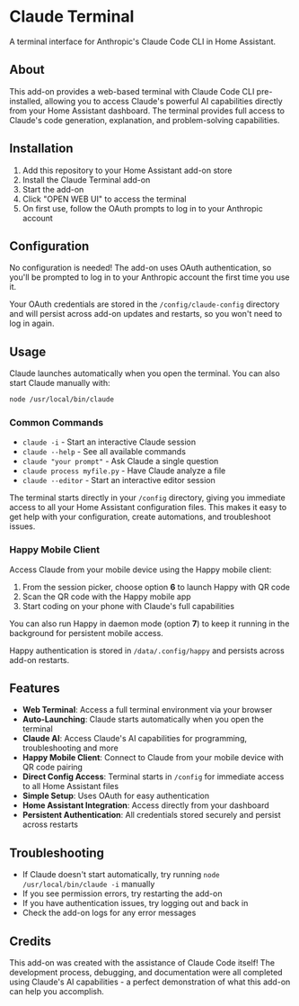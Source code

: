 # Claude Terminal

A terminal interface for Anthropic's Claude Code CLI in Home Assistant.

## About

This add-on provides a web-based terminal with Claude Code CLI pre-installed, allowing you to access Claude's powerful AI capabilities directly from your Home Assistant dashboard. The terminal provides full access to Claude's code generation, explanation, and problem-solving capabilities.

## Installation

1. Add this repository to your Home Assistant add-on store
2. Install the Claude Terminal add-on
3. Start the add-on
4. Click "OPEN WEB UI" to access the terminal
5. On first use, follow the OAuth prompts to log in to your Anthropic account

## Configuration

No configuration is needed! The add-on uses OAuth authentication, so you'll be prompted to log in to your Anthropic account the first time you use it.

Your OAuth credentials are stored in the `/config/claude-config` directory and will persist across add-on updates and restarts, so you won't need to log in again.

## Usage

Claude launches automatically when you open the terminal. You can also start Claude manually with:

```bash
node /usr/local/bin/claude
```

### Common Commands

- `claude -i` - Start an interactive Claude session
- `claude --help` - See all available commands
- `claude "your prompt"` - Ask Claude a single question
- `claude process myfile.py` - Have Claude analyze a file
- `claude --editor` - Start an interactive editor session

The terminal starts directly in your `/config` directory, giving you immediate access to all your Home Assistant configuration files. This makes it easy to get help with your configuration, create automations, and troubleshoot issues.

### Happy Mobile Client

Access Claude from your mobile device using the Happy mobile client:

1. From the session picker, choose option **6** to launch Happy with QR code
2. Scan the QR code with the Happy mobile app
3. Start coding on your phone with Claude's full capabilities

You can also run Happy in daemon mode (option **7**) to keep it running in the background for persistent mobile access.

Happy authentication is stored in `/data/.config/happy` and persists across add-on restarts.

## Features

- **Web Terminal**: Access a full terminal environment via your browser
- **Auto-Launching**: Claude starts automatically when you open the terminal
- **Claude AI**: Access Claude's AI capabilities for programming, troubleshooting and more
- **Happy Mobile Client**: Connect to Claude from your mobile device with QR code pairing
- **Direct Config Access**: Terminal starts in `/config` for immediate access to all Home Assistant files
- **Simple Setup**: Uses OAuth for easy authentication
- **Home Assistant Integration**: Access directly from your dashboard
- **Persistent Authentication**: All credentials stored securely and persist across restarts

## Troubleshooting

- If Claude doesn't start automatically, try running `node /usr/local/bin/claude -i` manually
- If you see permission errors, try restarting the add-on
- If you have authentication issues, try logging out and back in
- Check the add-on logs for any error messages

## Credits

This add-on was created with the assistance of Claude Code itself! The development process, debugging, and documentation were all completed using Claude's AI capabilities - a perfect demonstration of what this add-on can help you accomplish.